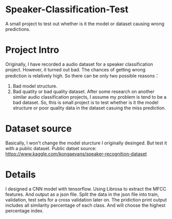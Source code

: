 # Speaker-Classification-Test
A small project to test out whether is it the model or dataset causing wrong predictions.

# Project Intro
Originally, I have recorded a audio dataset for a speaker classification project. However, it turned out bad.
The chances of getting wrong prediction is relatively high. So there can be only two possible reasons：
1. Bad model structure.
2. Bad quatity or bad quality dataset.
After some research on another similar audio classification projects, I assume my problem is tend to be a bad dataset.
So, this is small project is to test whether is it the model structure or poor quality data in the dataset casuing the miss prediction.

# Dataset source
Basically, I won't change the model sturcture I originally desinged. But test it with a public dataset.
Public datset source: https://www.kaggle.com/kongaevans/speaker-recognition-dataset

# Details
I designed a CNN model with tensorflow. Using Librosa to extract the MFCC features. And output as a json file.
Split the data in the json file into train, validation, test sets for a cross validation later on.
The pridiction print output includes all similarity percentage of each class. And will choose the highest percentage index.
